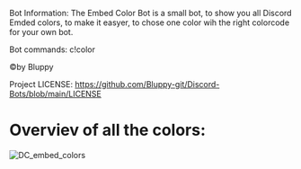 Bot Information: The Embed Color Bot is a small bot, to show you all Discord Emded colors, to make it easyer, to chose one color wih the right colorcode for your own bot.

Bot commands: c!color

©by Bluppy

Project LICENSE: https://github.com/Bluppy-git/Discord-Bots/blob/main/LICENSE

# Overviev of all the colors:

![DC_embed_colors](https://user-images.githubusercontent.com/69403210/117489923-750d4780-af6e-11eb-99cd-f3bc410272b7.png)
